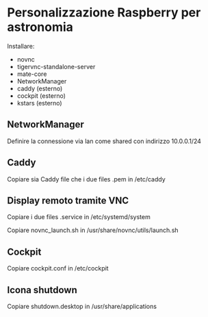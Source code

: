 # Personalizzazione Raspberry per astronomia

Installare:
- novnc
- tigervnc-standalone-server
- mate-core
- NetworkManager
- caddy (esterno)
- cockpit (esterno)
- kstars (esterno)

## NetworkManager
Definire la connessione via lan come shared con indirizzo 10.0.0.1/24

## Caddy
Copiare sia Caddy file che i due files .pem in /etc/caddy

## Display remoto tramite VNC
Copiare i due files .service in /etc/systemd/system

Copiare novnc_launch.sh in /usr/share/novnc/utils/launch.sh

## Cockpit
Copiare cockpit.conf in /etc/cockpit

## Icona shutdown
Copiare shutdown.desktop in /usr/share/applications
